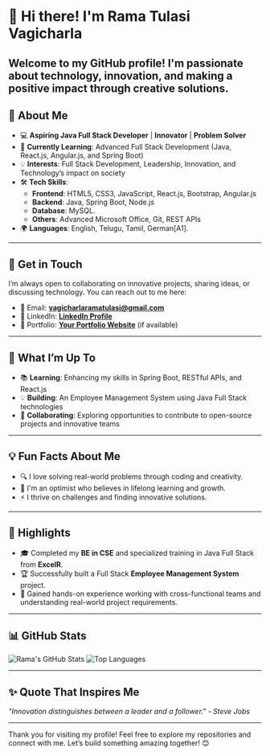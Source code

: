 # 👋 Hi there! I'm Rama Tulasi Vagicharla

Welcome to my GitHub profile! I'm passionate about technology, innovation, and making a positive impact through creative solutions.
---

## 🌟 About Me

- 💻 **Aspiring Java Full Stack Developer** | **Innovator** | **Problem Solver**
- 🌱 **Currently Learning**: Advanced Full Stack Development (Java, React.js, Angular.js, and Spring Boot)
- 💡 **Interests**: Full Stack Development, Leadership, Innovation, and Technology’s impact on society
- 🛠️ **Tech Skills**: 
  - **Frontend**: HTML5, CSS3, JavaScript, React.js, Bootstrap, Angular.js
  - **Backend**: Java, Spring Boot, Node.js
  - **Database**: MySQL.
  - **Others**: Advanced Microsoft Office, Git, REST APIs
- 🌍 **Languages**: English, Telugu, Tamil, German[A1].

---

## 💬 Get in Touch

I’m always open to collaborating on innovative projects, sharing ideas, or discussing technology. You can reach out to me here:

- 📧 Email: **[vagicharlaramatulasi@gmail.com](vagicharlaramatulasi@gmail.com)**
- 💼 LinkedIn: **[LinkedIn Profile](https://www.linkedin.com/in/ramavagicharla/)**
- 📝 Portfolio: **[Your Portfolio Website](https://ramatulasi-vagicharla.github.io/My-Portfolio/)** (if available)

---

## 🚀 What I’m Up To

- 📚 **Learning**: Enhancing my skills in Spring Boot, RESTful APIs, and React.js
- 💡 **Building**: An Employee Management System using Java Full Stack technologies
- 🔗 **Collaborating**: Exploring opportunities to contribute to open-source projects and innovative teams

---

## 💡 Fun Facts About Me

- 🔍 I love solving real-world problems through coding and creativity.
- 🌟 I'm an optimist who believes in lifelong learning and growth.
- ⚡ I thrive on challenges and finding innovative solutions.

---

## 🌟 Highlights

- 🎓 Completed my **BE in CSE** and specialized training in Java Full Stack from **ExcelR**.
- 🏆 Successfully built a Full Stack **Employee Management System** project.
- 💼 Gained hands-on experience working with cross-functional teams and understanding real-world project requirements.

---

## 📊 GitHub Stats

![Rama's GitHub Stats](https://github-readme-stats.vercel.app/api?username=Ramatulasi-Vagicharla&show_icons=true&theme=radical)
![Top Languages](https://github-readme-stats.vercel.app/api/top-langs/?username=Ramatulasi-Vagicharla&layout=compact&theme=radical)

---

## ✨ Quote That Inspires Me

_"Innovation distinguishes between a leader and a follower." - Steve Jobs_

---

Thank you for visiting my profile! Feel free to explore my repositories and connect with me. Let’s build something amazing together! 😊
